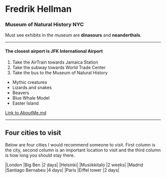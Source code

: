 # Fredrik Hellman

### Museum of Natural History NYC

 Must see exhibits in the museum are **dinasours** and **neanderthals**.

-----------------------------------------------

#### The closest airport is JFK International Airport

1. Take the AirTrain towards Jamaica Station
2. Take the subway towards World Trade Center
3. Take the bus to the Museum of Natural History

- Mythic creatures
- Lizards and snakes
- Beavers
- Blue Whale Model
- Easter Island

[Link to AboutMe.md](AboutMe.md)


------------------------------------------------
## Four cities to visit

Below are four cities I would recommend someone to visit. First column is the city, second column is an important location to visit and the third column is how long you should stay there.

|London |Big Ben |2 days|
|Helsinki| |Musiikkitalo |2 weeks|
|Madrid |Santiago Bernabeu |4 days|
|Paris |Eiffel tower |2 days|


